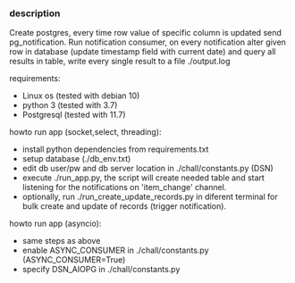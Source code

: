 ### description
Create postgres, every time row value of specific column is updated send pg_notification. Run notification consumer, on every notification alter given row in database (update timestamp field with current date) and query all results in table, write every single result to a file ./output.log

requirements: 
 * Linux os (tested with debian 10)
 * python 3 (tested with 3.7)
 * Postgresql (tested with 11.7)

 howto run app (socket,select, threading):
  * install python dependencies from requirements.txt
  * setup database (./db_env.txt)
  * edit db user/pw and db server location in ./chall/constants.py (DSN)
  * execute ./run_app.py, the script will create needed table and start listening for the notifications on 'item_change' channel.
  * optionally, run ./run_create_update_records.py in diferent terminal for bulk create and update of records (trigger notification). 

 howto run app (asyncio):
  * same steps as above
  * enable ASYNC_CONSUMER in ./chall/constants.py (ASYNC_CONSUMER=True)
  * specify DSN_AIOPG in ./chall/constants.py



